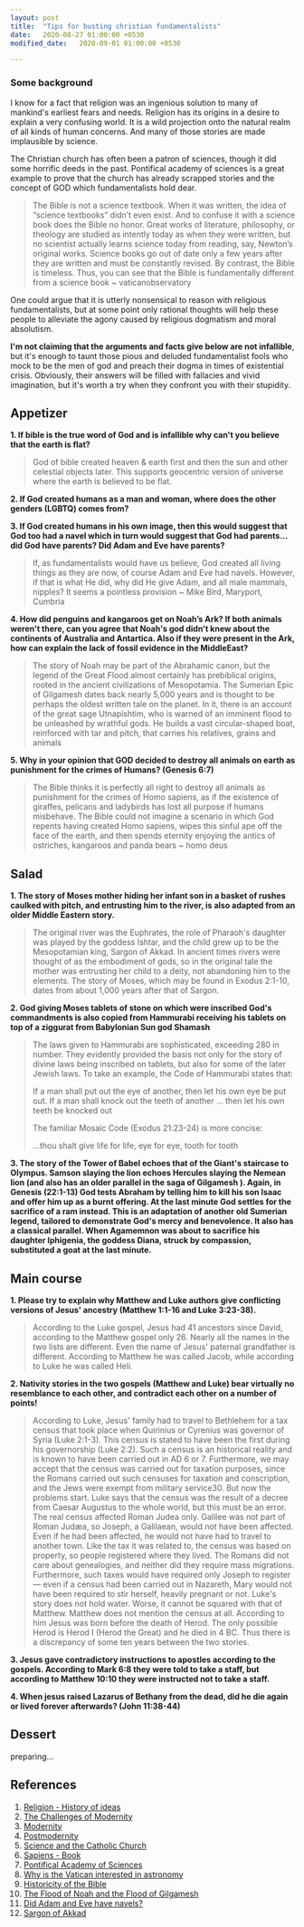 ```yaml
---
layout: post
title:  "Tips for busting christian fundamentalists"
date:   2020-08-27 01:00:00 +0530
modified_date:   2020-09-01 01:00:00 +0530 

---
```



### Some background

<!-- I was a pious catholic till the age for 23, solely because of childhood indoctrination and poor quality of life. Later when I started living life on my own terms, transformation happened from a thiest to deist and then to an apatheist. And I find no difference between an athiest and a theist just because both are extreme on arguing about a supreme god which is highly irrelevant in terms of the objective nature of human existence.   -->

I know for a fact that religion was an ingenious solution to many of mankind's earliest fears and needs.
Religion has its origins in a desire to explain a very confusing world. It is a wild projection onto the natural realm of all kinds of human concerns. And many of those stories are made implausible by science.

The Christian church has often been a patron of sciences, though it did some horrific deeds in the past. Pontifical academy of sciences is a great example to prove that the church has already scrapped stories and the concept of GOD which fundamentalists hold dear. 


<blockquote>
 The Bible is not a science textbook. When it was written, the idea of “science textbooks” didn’t even exist. And to confuse it with a science book does the Bible no honor. Great works of literature, philosophy, or theology are studied as intently today as when they were written, but no scientist actually learns science today from reading, say, Newton’s original works. Science books go out of date only a few years after they are written and must be constantly revised. By contrast, the Bible is timeless. Thus, you can see that the Bible is fundamentally different from a science book ~ vaticanobservatory
</blockquote>
One could argue that it is utterly nonsensical to reason with religious fundamentalists, but at some point only rational thoughts will help these people to alleviate the agony caused by religious dogmatism and moral absolutism. 

<!-- I started my spiritual quest as theist (solely because of childhood indoctrination) to diest and then to an apatheist. You may wonder why not atheist. Specially atheism and theism are two sides of the same coin in my opinion, just because both cannot agree to a point that the existence of GOD doesn't matter in terms of the objective reality of human life. An apathiest on the other hand will be like, if there is a GOD - good! ,and if there isn't - very good! -->

<b>I'm not claiming that the arguments and facts give below are not infallible</b>, but it's enough to taunt those pious and deluded fundamentalist fools who mock to be the men of god and preach their dogma in times of existential crisis. Obviously, their answers will be filled with fallacies and vivid imagination, but it's worth a try when they confront you with their stupidity.


<!-- These tips are not meant for those who value (christian) culture and its contribution to science & society, but for those pious and deluded fools who mocks church and cherry pick verses. Obviously those self fooling morons can answer each question using their vivid imagination and fallacies. -->

## Appetizer

<strong>1.   If bible is the true word of God and is infallible why can't you believe that the earth is flat? </strong>

<blockquote>God of bible created heaven & earth first and then the sun and other celestial objects later. This supports geocentric version of universe where the earth is believed to be flat. 
</blockquote>

<strong> 2. If God created humans as a man and woman, where does the other genders (LGBTQ) comes from?</strong>

<strong> 3. If God created humans in his own image, then this would suggest that God too had a navel which in turn would suggest that God had parents... did God have parents? Did Adam and Eve have parents? </strong>


<blockquote>If, as fundamentalists would have us believe, God created all living things as they are now, of course Adam and Eve had navels. However, if that is what He did, why did He give Adam, and all male mammals, nipples? It seems a pointless provision ~ Mike Bird, Maryport, Cumbria </blockquote>


<strong>4. How did penguins and kangaroos get on Noah’s Ark? If both animals weren't there, can you agree that Noah's god didn't knew about the continents of Australia and Antartica. Also if they were present in the Ark, how can explain the lack of fossil evidence in the MiddleEast?</strong>

<blockquote>
The story of Noah may be part of the Abrahamic canon, but the legend of the Great Flood almost certainly has prebiblical origins, rooted in the ancient civilizations of Mesopotamia. The Sumerian Epic of Gilgamesh dates back nearly 5,000 years and is thought to be perhaps the oldest written tale on the planet. In it, there is an account of the great sage Utnapishtim, who is warned of an imminent flood to be unleashed by wrathful gods. He builds a vast circular-shaped boat, reinforced with tar and pitch, that carries his relatives, grains and animals
</blockquote>

<strong>5. Why in your opinion that GOD decided to destroy all animals on earth as punishment for the crimes of Humans? (Genesis 6:7)</strong>
<blockquote>
The Bible thinks it is perfectly all right to destroy all animals as punishment for the
crimes of Homo sapiens, as if the existence of giraffes, pelicans and ladybirds has lost all purpose if
humans misbehave. The Bible could not imagine a scenario in which God repents having created
Homo sapiens, wipes this sinful ape off the face of the earth, and then spends eternity enjoying the
antics of ostriches, kangaroos and panda bears ~ homo deus</blockquote>

## Salad

<strong>1. The story of Moses mother hiding her infant son in a basket of rushes caulked with pitch, and entrusting him to the river, is also adapted from an older Middle Eastern story.</strong>
<blockquote>
The original river was the Euphrates, the role of Pharaoh's daughter was played by the goddess Ishtar, and the child grew up to be the Mesopotamian king, Sargon of Akkad. In ancient times rivers were thought of as the embodiment of gods, so in the original tale the mother was entrusting her child to a deity, not abandoning him to the elements. The story of Moses, which may be found in Exodus 2:1-10, dates from about 1,000 years after that of Sargon.
</blockquote>

<strong>2. God giving Moses tablets of stone on which were inscribed God's commandments is also copied from Hammurabi receiving his tablets on top of a ziggurat from Babylonian Sun god Shamash</strong>
 
<blockquote>
The laws given to Hammurabi are sophisticated, exceeding 280 in number. They evidently provided the basis not only for the story of divine laws being inscribed on tablets, but also for some of the later Jewish laws. To take an example, the Code of Hammurabi states that:

If a man shall put out the eye of another, then let his own eye be put out. If a man shall knock out the teeth of another ... then let his own teeth be knocked out

The familiar Mosaic Code (Exodus 21:23-24) is more concise:

...thou shalt give life for life, eye for eye, tooth for tooth
</blockquote>

<strong>3. The story of the Tower of Babel echoes that of the Giant's staircase to Olympus. Samson slaying the lion echoes Hercules slaying the Nemean lion (and also has an older parallel in the saga of Gilgamesh ). Again, in Genesis (22:1-13) God tests Abraham by telling him to kill his son Isaac and offer him up as a burnt offering. At the last minute God settles for the sacrifice of a ram instead. This is an adaptation of another old Sumerian legend, tailored to demonstrate God's mercy and benevolence. It also has a classical parallel. When Agamemnon was about to sacrifice his daughter Iphigenia, the goddess Diana, struck by compassion, substituted a goat at the last minute. </strong>

##  Main course
<strong>1. Please try to explain why Matthew and Luke authors give conflicting versions of Jesus' ancestry (Matthew 1:1-16 and Luke 3:23-38). </strong>
<blockquote>
According to the Luke gospel, Jesus had 41 ancestors since David, according to the Matthew gospel only 26. Nearly all the names in the two lists are different. Even the name of Jesus' paternal grandfather is different. According to Matthew he was called Jacob, while according to Luke he was called Heli.
</blockquote>
<strong>2. Nativity stories in the two gospels (Matthew and Luke) bear virtually no resemblance to each other, and contradict each other on a number of points!</strong>

<blockquote>
 According to Luke, Jesus' family had to travel to Bethlehem for a tax census that took place when Quirinius or Cyrenius was governor of Syria (Luke 2:1-3). This census is stated to have been the first during his governorship (Luke 2:2). Such a census is an historical reality and is known to have been carried out in AD 6 or 7. Furthermore, we may accept that the census was carried out for taxation purposes, since the Romans carried out such censuses for taxation and conscription, and the Jews were exempt from military service30. But now the problems start. Luke says that the census was the result of a decree from Caesar Augustus to the whole world, but this must be an error. The real census affected Roman Judea only. Galilee was not part of Roman Judæa, so Joseph, a Galilaean, would not have been affected. Even if he had been affected, he would not have had to travel to another town. Like the tax it was related to, the census was based on property, so people registered where they lived. The Romans did not care about genealogies, and neither did they require mass migrations. Furthermore, such taxes would have required only Joseph to register — even if a census had been carried out in Nazareth, Mary would not have been required to stir herself, heavily pregnant or not. Luke's story does not hold water. Worse, it cannot be squared with that of Matthew. Matthew does not mention the census at all. According to him Jesus was born before the death of Herod. The only possible Herod is Herod I (Herod the Great) and he died in 4 BC. Thus there is a discrepancy of some ten years between the two stories.
 </blockquote>
<strong>3. Jesus gave contradictory instructions to apostles according to the gospels. According to Mark 6:8 they were told to take a staff, but according to Matthew 10:10 they were instructed not to take a staff.</strong>

<strong> 4. When jesus raised Lazarus of Bethany from the dead, did he die again or lived forever afterwards? (John 11:38-44)</strong>
## Dessert

preparing...


## References


 1. [Religion - History of ideas](https://www.youtube.com/watch?v=ge071m9bGeY)
 2. [The Challenges of Modernity](https://www.theschooloflife.com/thebookoflife/the-challenges-of-modernity/)
 3. [Modernity](https://en.wikipedia.org/wiki/Modernity)
 4. [Postmodernity](https://en.wikipedia.org/wiki/Postmodernity)
 5. [Science and the Catholic Church](https://en.wikipedia.org/wiki/Science_and_the_Catholic_Church)
 6. [Sapiens - Book](https://www.ynharari.com/book/sapiens-2/)
 7. [Pontifical Academy of Sciences](http://www.pas.va/content/accademia/en.html)
 8. [Why is the Vatican interested in astronomy](http://www.vaticanobservatory.va/content/specolavaticana/en/science--religion--society/faq-science-religion.html)
 9. [Historicity of the Bible](https://en.wikipedia.org/wiki/Historicity_of_the_Bible)
 10. [The Flood of Noah and the Flood of Gilgamesh](https://www.icr.org/article/noah-flood-gilgamesh/)
 11. [Did Adam and Eve have navels?](https://www.theguardian.com/notesandqueries/query/0,,-6189,00.html)
 12. [Sargon of Akkad](https://en.wikipedia.org/wiki/Sargon_of_Akkad)
